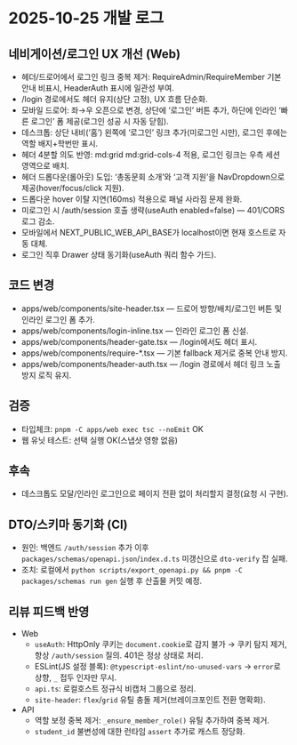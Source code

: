 # 2025-10-25 개발 로그

## 네비게이션/로그인 UX 개선 (Web)
- 헤더/드로어에서 로그인 링크 중복 제거: RequireAdmin/RequireMember 기본 안내 비표시, HeaderAuth 표시에 일관성 부여.
- /login 경로에서도 헤더 유지(상단 고정), UX 흐름 단순화.
- 모바일 드로어: 좌→우 오픈으로 변경, 상단에 ‘로그인’ 버튼 추가, 하단에 인라인 ‘빠른 로그인’ 폼 제공(로그인 성공 시 자동 닫힘).
- 데스크톱: 상단 내비(‘홈’) 왼쪽에 ‘로그인’ 링크 추가(미로그인 시만), 로그인 후에는 역할 배지+학번만 표시.
 - 헤더 4분할 의도 반영: md:grid md:grid-cols-4 적용, 로그인 링크는 우측 세션 영역으로 배치.
- 헤더 드롭다운(롤아웃) 도입: ‘총동문회 소개’와 ‘고객 지원’을 NavDropdown으로 제공(hover/focus/click 지원).
- 드롭다운 hover 이탈 지연(160ms) 적용으로 패널 사라짐 문제 완화.
 - 미로그인 시 /auth/session 호출 생략(useAuth enabled=false) — 401/CORS 로그 감소.
  - 모바일에서 NEXT_PUBLIC_WEB_API_BASE가 localhost이면 현재 호스트로 자동 대체.
  - 로그인 직후 Drawer 상태 동기화(useAuth 쿼리 함수 가드).

## 코드 변경
- apps/web/components/site-header.tsx — 드로어 방향/배치/로그인 버튼 및 인라인 로그인 폼 추가.
- apps/web/components/login-inline.tsx — 인라인 로그인 폼 신설.
- apps/web/components/header-gate.tsx — /login에서도 헤더 표시.
- apps/web/components/require-*.tsx — 기본 fallback 제거로 중복 안내 방지.
- apps/web/components/header-auth.tsx — /login 경로에서 헤더 링크 노출 방지 로직 유지.

## 검증
- 타입체크: `pnpm -C apps/web exec tsc --noEmit` OK
- 웹 유닛 테스트: 선택 실행 OK(스냅샷 영향 없음)

## 후속
- 데스크톱도 모달/인라인 로그인으로 페이지 전환 없이 처리할지 결정(요청 시 구현).

## DTO/스키마 동기화 (CI)
- 원인: 백엔드 `/auth/session` 추가 이후 `packages/schemas/openapi.json`/`index.d.ts` 미갱신으로 `dto-verify` 잡 실패.
- 조치: 로컬에서 `python scripts/export_openapi.py && pnpm -C packages/schemas run gen` 실행 후 산출물 커밋 예정.

## 리뷰 피드백 반영
- Web
  - `useAuth`: HttpOnly 쿠키는 `document.cookie`로 감지 불가 → 쿠키 탐지 제거, 항상 `/auth/session` 질의. 401은 정상 상태로 처리.
  - ESLint(JS 설정 블록): `@typescript-eslint/no-unused-vars` → `error`로 상향, `_` 접두 인자만 무시.
  - `api.ts`: 로컬호스트 정규식 비캡처 그룹으로 정리.
  - `site-header`: `flex`/`grid` 유틸 충돌 제거(브레이크포인트 전환 명확화).
- API
  - 역할 보정 중복 제거: `_ensure_member_role()` 유틸 추가하여 중복 제거.
  - `student_id` 불변성에 대한 런타임 `assert` 추가로 캐스트 정당화.
